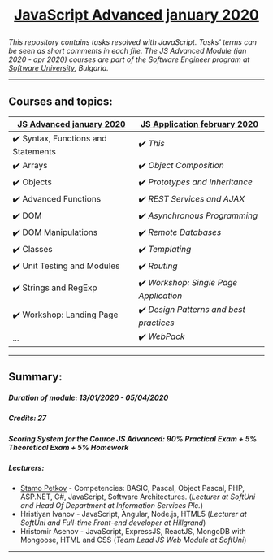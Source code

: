 # <a href="https://softuni.bg/modules/76/js-advanced/1207" rel="JavaScript Advanced"><p align="center"> JavaScript Advanced january 2020<p></a>

_This repository contains tasks resolved with JavaScript. Tasks' terms can be seen as short comments in each file. The JS Advanced Module (jan 2020 - apr 2020) courses are part of the Software Engineer program at [Software University](https://about.softuni.bg/), Bulgaria._

---

## Courses and topics:
[JS Advanced january 2020](https://softuni.bg/trainings/2609/js-advanced-january-2020#lesson-14062) | [JS Application february 2020](https://softuni.bg/trainings/2610/js-applications-february-2020)
----------------- | -------------
:heavy_check_mark: Syntax, Functions and Statements | :heavy_check_mark: _This_
:heavy_check_mark: Arrays | :heavy_check_mark: _Object Composition_
:heavy_check_mark: Objects | :heavy_check_mark: _Prototypes and Inheritance_
:heavy_check_mark: Advanced Functions | :heavy_check_mark: _REST Services and AJAX_
:heavy_check_mark: DOM | :heavy_check_mark: _Asynchronous Programming_
:heavy_check_mark: DOM Manipulations | :heavy_check_mark: _Remote Databases_
:heavy_check_mark: Classes | :heavy_check_mark: _Templating_
:heavy_check_mark: Unit Testing and Modules | :heavy_check_mark: _Routing_
:heavy_check_mark: Strings and RegExp | :heavy_check_mark: _Workshop: Single Page Application_
:heavy_check_mark: Workshop: Landing Page | :heavy_check_mark: _Design Patterns and best practices_
... | :heavy_check_mark: _WebPack_

---

## Summary:

##### Duration of module: _13/01/2020 - 05/04/2020_

<!--##### Certificate: _..._-->

##### Credits: _27_

##### Scoring System for the Cource JS Advanced: 90% Practical Exam + 5% Theoretical Exam + 5% Homework

<!--##### Scoring System for the Cource JS Advanced: _..._-->

<!--##### Exam result: _..._-->

##### Lecturers:
* [Stamo Petkov](https://softuni.bg/users/profile/show/stamopetkov) - Competencies: BASIC, Pascal, Object Pascal, PHP, ASP.NET, C#, JavaScript, Software Architectures. (_Lecturer at SoftUni and Head Of Department at Information Services Plc._)
* Hristiyan Ivanov - JavaScript, Angular, Node.js, HTML5 (_Lecturer at SoftUni and Full-time Front-end developer at Hillgrand_)
* Hristomir Asenov - JavaScript, ExpressJS, ReactJS, MongoDB with Mongoose, HTML and CSS (_Team Lead JS Web Module at SoftUni_)
---
